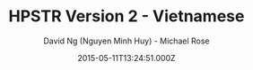 ---
layout: JamstackTheme
title: HPSTR Version 2 - Vietnamese
github: https://github.com/minhhuy150894/minhhuy150894.github.io
demo: https://minhhuy150894.github.io
author: David Ng (Nguyen Minh Huy) - Michael Rose
ssg: Jekyll
date: 2015-05-11T13:24:51.000Z
stale: true
disabled_reason: demo url not found
disabled: true
---